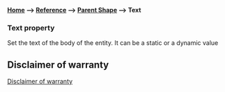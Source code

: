 **[Home](/) --> [Reference](/ref)  -->  [Parent Shape](javascript:history.back()) --> Text**

### Text property

Set the text of the body of the entity. It can be a static or a dynamic value


## Disclaimer of warranty

[Disclaimer of warranty](../../guides/common/DisclaimerOfWarranty.md)